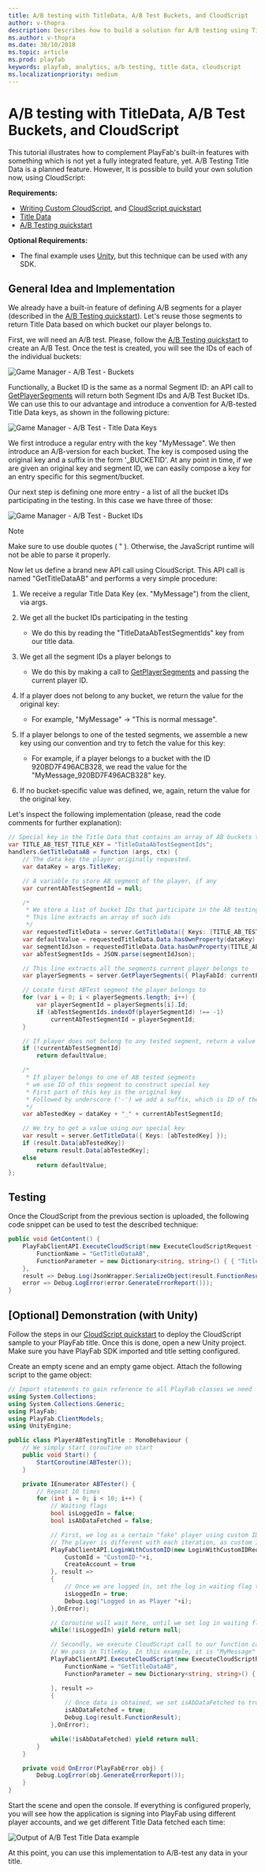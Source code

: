 ```yaml
---
title: A/B testing with TitleData, A/B Test Buckets, and CloudScript
author: v-thopra
description: Describes how to build a solution for A/B testing using Title Data in PlayFab.
ms.author: v-thopra
ms.date: 30/10/2018
ms.topic: article
ms.prod: playfab
keywords: playfab, analytics, a/b testing, title data, cloudscript
ms.localizationpriority: medium
---
```


# A/B testing with TitleData, A/B Test Buckets, and CloudScript

This tutorial illustrates how to complement PlayFab's built-in features with something which is not yet a fully integrated feature, yet. A/B Testing Title Data is a planned feature. However, It is possible to build your own solution now, using CloudScript:

**Requirements:**

- [Writing Custom CloudScript](../../automation/cloudscript/writing-custom-cloudscript.md), and [CloudScript quickstart](../../automation/cloudscript/quickstart.md)
- [Title Data](../../config/titledata/quickstart.md)
- [A/B Testing quickstart](../../analytics/ab-testing/quickstart.md)

**Optional Requirements:**

- The final example uses [Unity](../../../sdks/unity3d/quickstart.md), but this technique can be used with any SDK.

## General Idea and Implementation

We already have a built-in feature of defining A/B segments for a player (described in the [A/B Testing quickstart](../../analytics/ab-testing/quickstart.md)). Let's reuse those segments to return Title Data based on which bucket our player belongs to.

First, we will need an A/B test. Please, follow the [A/B Testing quickstart](../../analytics/ab-testing/quickstart.md) to create an A/B Test. Once the test is created, you will see the IDs of each of the individual buckets:

![Game Manager - A/B Test - Buckets](media/tutorials/game-manager-ab-test-buckets.png)  

Functionally, a Bucket ID is the same as a normal Segment ID: an API call to [GetPlayerSegments](xref:titleid.playfabapi.com.server.playstream.getplayersegments) will return both Segment IDs and A/B Test Bucket IDs. We can use this to our advantage and introduce a convention for A/B-tested Title Data keys, as shown in the following picture:

![Game Manager - A/B Test - Title Data Keys](media/tutorials/game-manager-ab-test-title-data-keys.png)  

We first introduce a regular entry with the key "MyMessage". We then introduce an A/B-version for each bucket. The key is composed using the original key and a suffix in the form '_BUCKETID'. At any point in time, if we are given an original key and segment ID, we can easily compose a key for an entry specific for this segment/bucket.

Our next step is defining one more entry - a list of all the bucket IDs participating in the testing. In this case we have three of those:

![Game Manager - A/B Test - Bucket IDs](media/tutorials/game-manager-ab-test-bucket-ids.png)  

> [!NOTE]
> Make sure to use double quotes ( " ). Otherwise, the JavaScript runtime will not be able to parse it properly.

Now let us define a brand new API call using CloudScript. This API call is named "GetTitleDataAB" and performs a very simple procedure:

1. We receive a regular Title Data Key (ex. "MyMessage") from the client, via args.
2. We get all the bucket IDs participating in the testing
    - We do this by reading the "TitleDataAbTestSegmentIds" key from our title data.

3. We get all the segment IDs a player belongs to
    - We do this by making a call to [GetPlayerSegments](xref:titleid.playfabapi.com.server.playstream.getplayersegments) and passing the current player ID.

4. If a player does not belong to any bucket, we return the value for the original key:
    - For example, "MyMessage" -> "This is normal message".

5. If a player belongs to one of the tested segments, we assemble a new key using our convention and try to fetch the value for this key:
    - For example, if a player belongs to a bucket with the ID 920BD7F496ACB328, we read the value for the "MyMessage_920BD7F496ACB328" key.

6. If no bucket-specific value was defined, we, again, return the value for the original key.

Let's inspect the following implementation (please, read the code comments for further explanation):

```csharp
// Special key in the Title Data that contains an array of AB buckets that participate in the testing
var TITLE_AB_TEST_TITLE_KEY = "TitleDataAbTestSegmentIds";
handlers.GetTitleDataAB = function (args, ctx) {
    // The data key the player originally requested.
    var dataKey = args.TitleKey;

    // A variable to store AB segment of the player, if any
    var currentAbTestSegmentId = null;

    /*
     * We store a list of bucket IDs that participate in the AB testing in the title data.
     * This line extracts an array of such ids
     */
    var requestedTitleData = server.GetTitleData({ Keys: [TITLE_AB_TEST_TITLE_KEY, dataKey] });
    var defaultValue = requestedTitleData.Data.hasOwnProperty(dataKey) ? requestedTitleData.Data[dataKey] : null;
    var segmentIdJson = requestedTitleData.Data.hasOwnProperty(TITLE_AB_TEST_TITLE_KEY) ? requestedTitleData.Data[TITLE_AB_TEST_TITLE_KEY] : null;
    var abTestSegmentIds = JSON.parse(segmentIdJson);

    // This line extracts all the segments current player belongs to
    var playerSegments = server.GetPlayerSegments({ PlayFabId: currentPlayerId }).Segments;

    // Locate first ABTest segment the player belongs to
    for (var i = 0; i < playerSegments.length; i++) {
        var playerSegmentId = playerSegments[i].Id;
        if (abTestSegmentIds.indexOf(playerSegmentId) !== -1)
            currentAbTestSegmentId = playerSegmentId;
    }

    // If player does not belong to any tested segment, return a value for the original key
    if (!currentAbTestSegmentId)
        return defaultValue;

    /*
     * If player belongs to one of AB tested segments
     * we use ID of this segment to construct special key
     * First part of this key is the original key
     * Followed by underscore ('-') we add a suffix, which is ID of the bucket the player belongs to.
     */
    var abTestedKey = dataKey + "_" + currentAbTestSegmentId;

    // We try to get a value using our special key
    var result = server.GetTitleData({ Keys: [abTestedKey] });
    if (result.Data[abTestedKey])
        return result.Data[abTestedKey];
    else
        return defaultValue;
};
```

## Testing

Once the CloudScript from the previous section is uploaded, the following code snippet can be used to test the described technique:

```csharp
public void GetContent() {
    PlayFabClientAPI.ExecuteCloudScript(new ExecuteCloudScriptRequest {
        FunctionName = "GetTitleDataAB",
        FunctionParameter = new Dictionary<string, string>() { { "TitleKey", "MyMessage" } },
    }, 
    result => Debug.Log(JsonWrapper.SerializeObject(result.FunctionResult)),
    error => Debug.LogError(error.GenerateErrorReport()));
}
```

## [Optional] Demonstration (with Unity)

Follow the steps in our [CloudScript quickstart](../../automation/cloudscript/quickstart.md) to deploy the CloudScript sample to your PlayFab title. Once this is done, open a new Unity project. Make sure you have PlayFab SDK imported and title setting configured.

Create an empty scene and an empty game object. Attach the following script to the game object:

```csharp
// Import statements to gain reference to all PlayFab classes we need
using System.Collections;
using System.Collections.Generic;
using PlayFab;
using PlayFab.ClientModels;
using UnityEngine;

public class PlayerABTestingTitle : MonoBehaviour {
    // We simply start coroutine on start
    public void Start() {
        StartCoroutine(ABTester());
    }

    private IEnumerator ABTester() {
        // Repeat 10 times
        for (int i = 0; i < 10; i++) {
            // Waiting flags
            bool isLoggedIn = false;
            bool isAbDataFetched = false;

            // First, we log as a certain "fake" player using custom ID.
            // The player is different with each iteration, as custom ID includes the value of "i"
            PlayFabClientAPI.LoginWithCustomID(new LoginWithCustomIDRequest {
                CustomId = "CustomID-"+i,
                CreateAccount = true
            }, result =>
            {
                // Once we are logged in, set the log in waiting flag to true
                isLoggedIn = true;
                Debug.Log("Logged in as Player "+i);
            },OnError);

            // Coroutine will wait here, until we set log in waiting flag to true
            while(!isLoggedIn) yield return null;

            // Secondly, we execute CloudScript call to our function called "GetTItleDataAB"
            // We pass in TitleKey. In this example, it is "MyMessage"
            PlayFabClientAPI.ExecuteCloudScript(new ExecuteCloudScriptRequest {
                FunctionName = "GetTitleDataAB",
                FunctionParameter = new Dictionary<string, string>() { { "TitleKey", "MyMessage" } },

            }, result =>
            {
                // Once data is obtained, we set isAbDataFetched to true and log the result 
                isAbDataFetched = true;
                Debug.Log(result.FunctionResult);
            },OnError);

            while(!isAbDataFetched) yield return null;
        }
    }

    private void OnError(PlayFabError obj) {
        Debug.LogError(obj.GenerateErrorReport());
    }
}
```

Start the scene and open the console. If everything is configured properly, you will see how the application is signing into PlayFab using different player accounts, and we get different Title Data fetched each time:

![Output of A/B Test Title Data example](media/tutorials/output-of-ab-test-title-data-example.png)  

At this point, you can use this implementation to A/B-test any data in your title.
